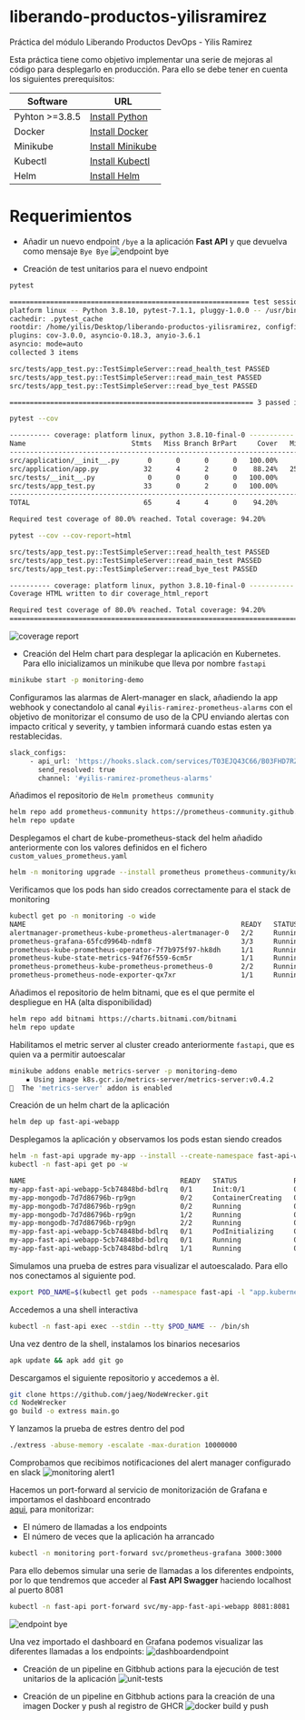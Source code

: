 # liberando-productos-yilisramirez
Práctica del módulo Liberando Productos DevOps - Yilis Ramirez

Esta práctica tiene como objetivo implementar una serie de mejoras al código para despIegarlo en producción. Para ello se debe tener en cuenta los siguientes prerequisitos:

| Software | URL |
| ------ | ------ |
| Pyhton >=3.8.5 | [Install Python](https://www.python.org/downloads/release/python-385/) |
| Docker | [Install Docker](https://docs.docker.com/engine/install/ubuntu/) | 
| Minikube | [Install Minikube](https://minikube.sigs.k8s.io/docs/start/) | 
| Kubectl | [Install Kubectl](https://kubernetes.io/es/docs/tasks/tools/) | 
| Helm | [Install Helm](https://helm.sh/docs/intro/install/) |

# Requerimientos
- Añadir un nuevo endpoint `/bye`  a la aplicación <b>Fast API</b>  y que devuelva como mensaje `Bye Bye`
![endpoint bye](https://user-images.githubusercontent.com/39458920/168478541-a9957406-09ef-4ebf-a3c6-4e887ba06966.JPG)

- Creación de test unitarios para el nuevo endpoint

```bash 
pytest 
```

```bash
=========================================================== test session starts ===========================================================
platform linux -- Python 3.8.10, pytest-7.1.1, pluggy-1.0.0 -- /usr/bin/python3
cachedir: .pytest_cache
rootdir: /home/yilis/Desktop/liberando-productos-yilisramirez, configfile: pytest.ini, testpaths: src/tests/
plugins: cov-3.0.0, asyncio-0.18.3, anyio-3.6.1
asyncio: mode=auto
collected 3 items                                                                                                                         

src/tests/app_test.py::TestSimpleServer::read_health_test PASSED                                                                    [ 33%]
src/tests/app_test.py::TestSimpleServer::read_main_test PASSED                                                                      [ 66%]
src/tests/app_test.py::TestSimpleServer::read_bye_test PASSED                                                                       [100%]

============================================================ 3 passed in 1.51s ============================================================
```
```bash 
pytest --cov
```

```bash
---------- coverage: platform linux, python 3.8.10-final-0 -----------
Name                          Stmts   Miss Branch BrPart     Cover   Missing
----------------------------------------------------------------------------
src/application/__init__.py       0      0      0      0   100.00%
src/application/app.py           32      4      2      0    88.24%   25, 29-31
src/tests/__init__.py             0      0      0      0   100.00%
src/tests/app_test.py            33      0      2      0   100.00%
----------------------------------------------------------------------------
TOTAL                            65      4      4      0    94.20%

Required test coverage of 80.0% reached. Total coverage: 94.20%
```
```bash 
pytest --cov --cov-report=html 
```

```bash
src/tests/app_test.py::TestSimpleServer::read_health_test PASSED                                                                                                                     [ 33%]
src/tests/app_test.py::TestSimpleServer::read_main_test PASSED                                                                                                                       [ 66%]
src/tests/app_test.py::TestSimpleServer::read_bye_test PASSED                                                                                                                        [100%]

---------- coverage: platform linux, python 3.8.10-final-0 -----------
Coverage HTML written to dir coverage_html_report

Required test coverage of 80.0% reached. Total coverage: 94.20%
==================================================================================== 3 passed in 2.86s =====================================================================================
```
![coverage report](https://user-images.githubusercontent.com/39458920/168476884-3de12ff7-b1d6-403a-a96d-3fc2eabd0772.JPG)

- Creación del Helm chart para desplegar la aplicación en Kubernetes. Para ello inicializamos un minikube que lleva por nombre `fastapi`
 ```bash 
 minikube start -p monitoring-demo
 ```
 Configuramos las alarmas de Alert-manager en slack, añadiendo la app webhook y conectandolo al canal `#yilis-ramirez-prometheus-alarms` con el objetivo de monitorizar el consumo de uso de la CPU enviando alertas con impacto critical y severity, y tambien informará cuando estas esten ya restablecidas.
 ```bash
 slack_configs:
      - api_url: 'https://hooks.slack.com/services/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' # <--- AÑADIR EN ESTA LÍNEA EL WEBHOOK CREADO
        send_resolved: true
        channel: '#yilis-ramirez-prometheus-alarms'
 ```
  Añadimos el repositorio de `Helm prometheus community`
 
 ```bash
 helm repo add prometheus-community https://prometheus-community.github.io/helm-charts
 helm repo update
```
Desplegamos el chart de kube-prometheus-stack del helm añadido anteriormente con los valores definidos en el fichero `custom_values_prometheus.yaml`
```bash
helm -n monitoring upgrade --install prometheus prometheus-community/kube-prometheus-stack -f custom_values_prometheus.yaml --create-namespace --wait --version 34.1.1
```

Verificamos que los pods han sido creados correctamente para el stack de monitoring
```bash
kubectl get po -n monitoring -o wide
NAME                                                     READY   STATUS    RESTARTS   AGE   IP             NODE      NOMINATED NODE   READINESS GATES
alertmanager-prometheus-kube-prometheus-alertmanager-0   2/2     Running   0          11m   172.17.0.6     fastapi   <none>           <none>
prometheus-grafana-65fcd9964b-ndmf8                      3/3     Running   0          11m   172.17.0.5     fastapi   <none>           <none>
prometheus-kube-prometheus-operator-7f7b975f97-hk8dh     1/1     Running   0          11m   172.17.0.4     fastapi   <none>           <none>
prometheus-kube-state-metrics-94f76f559-6cm5r            1/1     Running   0          11m   172.17.0.3     fastapi   <none>           <none>
prometheus-prometheus-kube-prometheus-prometheus-0       2/2     Running   0          11m   172.17.0.7     fastapi   <none>           <none>
prometheus-prometheus-node-exporter-qx7xr                1/1     Running   0          11m   192.168.49.2   fastapi   <none>           <none>
```
Añadimos el repositorio de helm bitnami, que es el que permite el despliegue en HA (alta disponibilidad)

```bash
helm repo add bitnami https://charts.bitnami.com/bitnami
helm repo update
```
Habilitamos el metric server al cluster creado anteriormente `fastapi`, que es quien va a permitir autoescalar
```bash
minikube addons enable metrics-server -p monitoring-demo
    ▪ Using image k8s.gcr.io/metrics-server/metrics-server:v0.4.2
🌟  The 'metrics-server' addon is enabled
```
Creación de un helm chart de la aplicación
```bash
helm dep up fast-api-webapp
```
Desplegamos la aplicación y observamos los pods estan siendo creados

```bash
helm -n fast-api upgrade my-app --install --create-namespace fast-api-webapp
kubectl -n fast-api get po -w
```
```bash
NAME                                      READY   STATUS              RESTARTS   AGE
my-app-fast-api-webapp-5cb74848bd-bdlrq   0/1     Init:0/1            0          20s
my-app-mongodb-7d7d86796b-rp9gn           0/2     ContainerCreating   0          20s
my-app-mongodb-7d7d86796b-rp9gn           0/2     Running             0          60s
my-app-mongodb-7d7d86796b-rp9gn           1/2     Running             0          61s
my-app-mongodb-7d7d86796b-rp9gn           2/2     Running             0          67s
my-app-fast-api-webapp-5cb74848bd-bdlrq   0/1     PodInitializing     0          70s
my-app-fast-api-webapp-5cb74848bd-bdlrq   0/1     Running             0          2m5s
my-app-fast-api-webapp-5cb74848bd-bdlrq   1/1     Running             0          2m10s
```
Simulamos una prueba de estres para visualizar el autoescalado.
Para ello nos conectamos al siguiente pod.
```bash
export POD_NAME=$(kubectl get pods --namespace fast-api -l "app.kubernetes.io/name=fast-api-webapp,app.kubernetes.io/instance=my-app" -o jsonpath="{.items[0].metadata.name}")
```
Accedemos a una shell interactiva
```bash
kubectl -n fast-api exec --stdin --tty $POD_NAME -- /bin/sh
```
Una vez dentro de la shell, instalamos los binarios necesarios
```bash
apk update && apk add git go
```
Descargamos el siguiente repositorio y accedemos a èl.

```bash
git clone https://github.com/jaeg/NodeWrecker.git
cd NodeWrecker
go build -o extress main.go
```
Y lanzamos la prueba de estres dentro del pod
```bash
./extress -abuse-memory -escalate -max-duration 10000000
```
Comprobamos que recibimos notificaciones del alert manager configurado en slack
![monitoring alert1](https://user-images.githubusercontent.com/39458920/168493253-de63d480-1404-4003-950a-7a903c908fbf.JPG)

Hacemos un port-forward al servicio de monitorización de Grafana e importamos el dashboard encontrado  
[aqui,](https://github.com/KeepCodingCloudDevops5/liberando-productos-yilisramirez/blob/main/custom_dashboard.json) para monitorizar:
- El número de llamadas a los endpoints
- El número de veces que la aplicación ha arrancado
```bash
kubectl -n monitoring port-forward svc/prometheus-grafana 3000:3000
```
Para ello debemos simular una serie de llamadas a los diferentes endpoints, por lo que tendremos que acceder al <b>Fast API Swagger</b> haciendo localhost al puerto 8081 

```bash
kubectl -n fast-api port-forward svc/my-app-fast-api-webapp 8081:8081
```
![endpoint bye](https://user-images.githubusercontent.com/39458920/168493250-b4859cf7-ec42-4e6a-92d9-54e48bc95c98.JPG)

Una vez importado el dashboard en Grafana podemos visualizar las diferentes llamadas a los endpoints:
![dashboardendpoint](https://user-images.githubusercontent.com/39458920/168553853-9ae6bfa1-8c4a-4401-a989-2acdf9da01ae.JPG)


- Creación de un pipeline en Gitbhub actions para la ejecución de test unitarios de la aplicación
![unit-tests](https://user-images.githubusercontent.com/39458920/168586697-d1704774-30a9-44e5-80f2-9154a9a30882.JPG)

- Creación de un pipeline en Gitbhub actions para la creación de una imagen Docker y push al registro de GHCR
 ![docker build y push](https://user-images.githubusercontent.com/39458920/168586722-438f03ed-5f36-4847-b999-0ae0503fc2ff.JPG)

